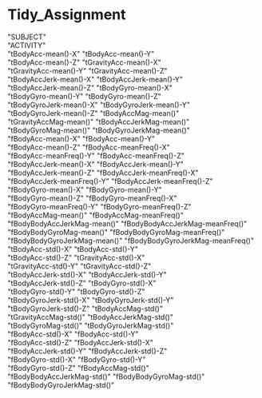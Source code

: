 # Tidy_Assignment


"SUBJECT"                         
"ACTIVITY"                       
"tBodyAcc-mean()-X"
"tBodyAcc-mean()-Y"              
"tBodyAcc-mean()-Z"
"tGravityAcc-mean()-X"           
"tGravityAcc-mean()-Y"
"tGravityAcc-mean()-Z"           
"tBodyAccJerk-mean()-X"
"tBodyAccJerk-mean()-Y"          
"tBodyAccJerk-mean()-Z"
"tBodyGyro-mean()-X"             
"tBodyGyro-mean()-Y"
"tBodyGyro-mean()-Z"             
"tBodyGyroJerk-mean()-X"
"tBodyGyroJerk-mean()-Y"         
"tBodyGyroJerk-mean()-Z"
"tBodyAccMag-mean()"             
"tGravityAccMag-mean()"
"tBodyAccJerkMag-mean()"         
"tBodyGyroMag-mean()"
"tBodyGyroJerkMag-mean()"        
"fBodyAcc-mean()-X"
"fBodyAcc-mean()-Y"              
"fBodyAcc-mean()-Z"
"fBodyAcc-meanFreq()-X"          
"fBodyAcc-meanFreq()-Y"
"fBodyAcc-meanFreq()-Z"          
"fBodyAccJerk-mean()-X"
"fBodyAccJerk-mean()-Y"          
"fBodyAccJerk-mean()-Z"
"fBodyAccJerk-meanFreq()-X"      
"fBodyAccJerk-meanFreq()-Y"
"fBodyAccJerk-meanFreq()-Z"      
"fBodyGyro-mean()-X"
"fBodyGyro-mean()-Y"             
"fBodyGyro-mean()-Z"
"fBodyGyro-meanFreq()-X"         
"fBodyGyro-meanFreq()-Y"
"fBodyGyro-meanFreq()-Z"         
"fBodyAccMag-mean()"
"fBodyAccMag-meanFreq()"         
"fBodyBodyAccJerkMag-mean()"
"fBodyBodyAccJerkMag-meanFreq()" 
"fBodyBodyGyroMag-mean()"
"fBodyBodyGyroMag-meanFreq()"    
"fBodyBodyGyroJerkMag-mean()"
"fBodyBodyGyroJerkMag-meanFreq()"
"tBodyAcc-std()-X"
"tBodyAcc-std()-Y"               
"tBodyAcc-std()-Z"
"tGravityAcc-std()-X"            
"tGravityAcc-std()-Y"
"tGravityAcc-std()-Z"            
"tBodyAccJerk-std()-X"
"tBodyAccJerk-std()-Y"           
"tBodyAccJerk-std()-Z"
"tBodyGyro-std()-X"              
"tBodyGyro-std()-Y"
"tBodyGyro-std()-Z"              
"tBodyGyroJerk-std()-X"
"tBodyGyroJerk-std()-Y"          
"tBodyGyroJerk-std()-Z"
"tBodyAccMag-std()"              
"tGravityAccMag-std()"
"tBodyAccJerkMag-std()"          
"tBodyGyroMag-std()"
"tBodyGyroJerkMag-std()"         
"fBodyAcc-std()-X"
"fBodyAcc-std()-Y"               
"fBodyAcc-std()-Z"
"fBodyAccJerk-std()-X"           
"fBodyAccJerk-std()-Y"
"fBodyAccJerk-std()-Z"           
"fBodyGyro-std()-X"
"fBodyGyro-std()-Y"              
"fBodyGyro-std()-Z"
"fBodyAccMag-std()"              
"fBodyBodyAccJerkMag-std()"
"fBodyBodyGyroMag-std()"         
"fBodyBodyGyroJerkMag-std()"     
